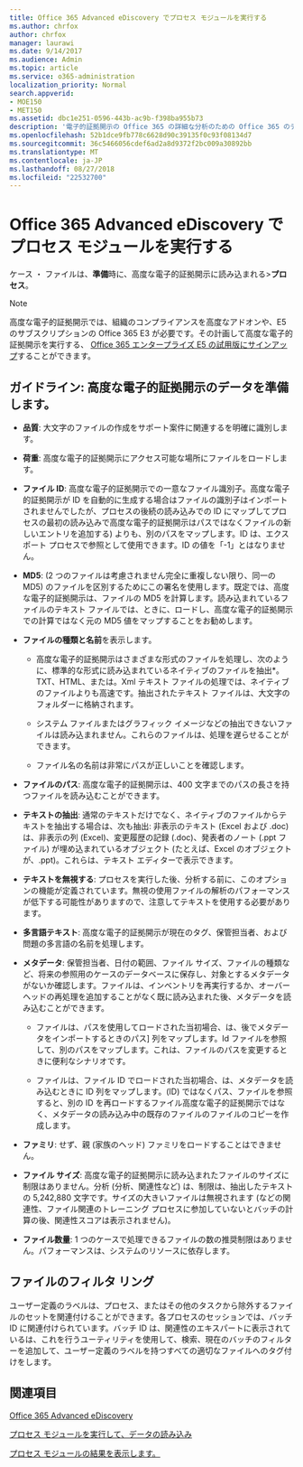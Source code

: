 ```yaml
---
title: Office 365 Advanced eDiscovery でプロセス モジュールを実行する
ms.author: chrfox
author: chrfox
manager: laurawi
ms.date: 9/14/2017
ms.audience: Admin
ms.topic: article
ms.service: o365-administration
localization_priority: Normal
search.appverid:
- MOE150
- MET150
ms.assetid: dbc1e251-0596-443b-ac9b-f398ba955b73
description: '電子的証拠開示の Office 365 の詳細な分析のための Office 365 のデータ、大文字のファイルの準備に関するガイドラインについて説明します。  '
ms.openlocfilehash: 52b1dce9fb778c6628d90c39135f0c93f08134d7
ms.sourcegitcommit: 36c5466056cdef6ad2a8d9372f2bc009a30892bb
ms.translationtype: MT
ms.contentlocale: ja-JP
ms.lasthandoff: 08/27/2018
ms.locfileid: "22532700"
---
```

# <a name="run-the-process-module-in-office-365-advanced-ediscovery"></a>Office 365 Advanced eDiscovery でプロセス モジュールを実行する

ケース ・ ファイルは、**準備**時に、高度な電子的証拠開示に読み込まれる\>**プロセス**。 
  
> [!NOTE]
> 高度な電子的証拠開示では、組織のコンプライアンスを高度なアドオンや、E5 のサブスクリプションの Office 365 E3 が必要です。その計画して高度な電子的証拠開示を実行する、 [Office 365 エンタープライズ E5 の試用版にサインアップ](https://go.microsoft.com/fwlink/p/?LinkID=698279)することができます。 
  
## <a name="guidelines-preparing-data-for-advanced-ediscovery"></a>ガイドライン: 高度な電子的証拠開示のデータを準備します。

- **品質**: 大文字のファイルの作成をサポート案件に関連するを明確に識別します。
    
- **荷重**: 高度な電子的証拠開示にアクセス可能な場所にファイルをロードします。
    
- **ファイル ID**: 高度な電子的証拠開示での一意なファイル識別子。高度な電子的証拠開示が ID を自動的に生成する場合はファイルの識別子はインポートされませんでしたが、プロセスの後続の読み込みでの ID にマップしてプロセスの最初の読み込みで高度な電子的証拠開示はパスではなくファイルの新しいエントリを追加する) よりも、別のパスをマップします。ID は、エクスポート プロセスで参照として使用できます。ID の値を「-1」とはなりません。
    
- **MD5**: (2 つのファイルは考慮されません完全に重複しない限り、同一の MD5) のファイルを区別するためにこの署名を使用します。既定では、高度な電子的証拠開示は、ファイルの MD5 を計算します。読み込まれているファイルのテキスト ファイルでは、ときに、ロードし、高度な電子的証拠開示での計算ではなく元の MD5 値をマップすることをお勧めします。
    
- **ファイルの種類と名前**を表示します。
    
  - 高度な電子的証拠開示はさまざまな形式のファイルを処理し、次のように、標準的な形式に読み込まれているネイティブのファイルを抽出\*。TXT、HTML、または。Xml テキスト ファイルの処理では、ネイティブのファイルよりも高速です。抽出されたテキスト ファイルは、大文字のフォルダーに格納されます。
    
  - システム ファイルまたはグラフィック イメージなどの抽出できないファイルは読み込まれません。これらのファイルは、処理を遅らせることができます。
    
  - ファイル名の名前は非常にパスが正しいことを確認します。
    
- **ファイルのパス**: 高度な電子的証拠開示は、400 文字までのパスの長さを持つファイルを読み込むことができます。
    
- **テキストの抽出**: 通常のテキストだけでなく、ネイティブのファイルからテキストを抽出する場合は、次も抽出: 非表示のテキスト (Excel および .doc) は、非表示の列 (Excel)、変更履歴の記録 (.doc)、発表者のノート (.ppt ファイル) が埋め込まれているオブジェクト (たとえば、Excel のオブジェクトが、.ppt)。これらは、テキスト エディターで表示できます。
    
- **テキストを無視する**: プロセスを実行した後、分析する前に、このオプションの機能が定義されています。無視の使用ファイルの解析のパフォーマンスが低下する可能性がありますので、注意してテキストを使用する必要があります。
    
- **多言語テキスト**: 高度な電子的証拠開示が現在のタグ、保管担当者、および問題の多言語の名前を処理します。
    
- **メタデータ**: 保管担当者、日付の範囲、ファイル サイズ、ファイルの種類など、将来の参照用のケースのデータベースに保存し、対象とするメタデータがないか確認します。ファイルは、インベントリを再実行するか、オーバーヘッドの再処理を追加することがなく既に読み込まれた後、メタデータを読み込むことができます。 
    
  - ファイルは、パスを使用してロードされた当初場合、は、後でメタデータをインポートするときのパス] 列をマップします。Id ファイルを参照して、別のパスをマップします。これは、ファイルのパスを変更するときに便利なシナリオです。
    
  - ファイルは、ファイル ID でロードされた当初場合、は、メタデータを読み込むときに ID 列をマップします。(ID) ではなくパス、ファイルを参照すると、別の ID を再ロードするファイル高度な電子的証拠開示ではなく、メタデータの読み込み中の既存のファイルのファイルのコピーを作成します。
    
- **ファミリ**: せず、親 (家族のヘッド) ファミリをロードすることはできません。 
    
- **ファイル サイズ**: 高度な電子的証拠開示に読み込まれたファイルのサイズに制限はありません。分析 (分析、関連性など) は、制限は、抽出したテキストの 5,242,880 文字です。サイズの大きいファイルは無視されます (などの関連性、ファイル関連のトレーニング プロセスに参加していないとバッチの計算の後、関連性スコアは表示されません)。
    
- **ファイル数量**: 1 つのケースで処理できるファイルの数の推奨制限はありません。パフォーマンスは、システムのリソースに依存します。 
    
## <a name="filtering-files"></a>ファイルのフィルタ リング

ユーザー定義のラベルは、プロセス、またはその他のタスクから除外するファイルのセットを関連付けることができます。各プロセスのセッションでは、バッチ ID に関連付けられています。バッチ ID は、関連性のエキスパートに表示されているは、これを行うユーティリティを使用して、検索、現在のバッチのフィルターを追加して、ユーザー定義のラベルを持つすべての適切なファイルへのタグ付けをします。 
  
## <a name="see-also"></a>関連項目

[Office 365 Advanced eDiscovery](office-365-advanced-ediscovery.md)
  
[プロセス モジュールを実行して、データの読み込み](run-the-process-module-and-load-data-in-advanced-ediscovery.md)
  
[プロセス モジュールの結果を表示します。](view-process-module-results-in-advanced-ediscovery.md)

